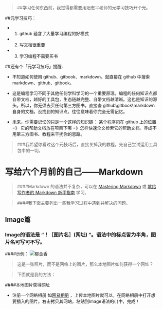 >##学习任何东西前，我觉得都需要用阳志平老师的元学习技巧开个光。

##元学习技巧：

 * 1. github 蕴含了大量学习编程的好模式
 * 2. 写文档很重要 
 * 3. 学习编程不需要买书

##还有个「元学习技巧」提醒:

* 不知道如何使用 github、gitbook、markdown。就直接在 github 中搜索 markdown、github、gitbook。

* 这是编程学习不同于其他任何学科学习的一个重要原理。编程的任何知识点都自带文档，越好的工具包，生态链越完整、自带文档越清晰。这也是知识的源头。所以，你无须去买任何第三方图书。直接查 github\gitbook\markdown 自身的文档，没找到的知识点，往往意味着你完全无需记忆。

* 未来，你需要记忆的只是一个这样的知识链： 某个程序包在 github 上的位置  =》 它的帮助文档放在项目下哪  =》怎样快速全文检索它的帮助文档。养成不用第三方图书、教程来干扰你的思路。

>###我希望你看过这个元技巧后，直接关掉我的教程，先自己尝试运用工具包中的一切。

# 写给六个月前的自己——Markdown
>####Markdown 的语法并不复杂，可以在 [Mastering Markdown](https://guides.github.com/features/mastering-markdown/) 或  [献给写作者的 Markdown 新手指南](http://www.jianshu.com/p/q81RER) 学习。

>####我下面主要列出一些我学习过程中遇到并解决的问题。

## Image篇
### Image的语法是 “！［图片名］(网址) ”。语法中的标点皆为半角，图片名可写可不写。
####示例：
![郁金香](http://img0.ph.126.net/Mbd82mBgHvEbcTNesRQb0g==/980940293854622793.jpg)

>这是一张照片，而不是网络上的图片，那么本地图片如何获得一个网址？

>下面就是我的方法：

####本地图片获得网址
* 注册一个网络相册
如[网易相册](http://photo.163.com/?from=logo) ，上传本地图片就可以。在网络相册中打开想要插入的图片，右击拷贝其网站，粘贴到Image语法的( )中，完成！
